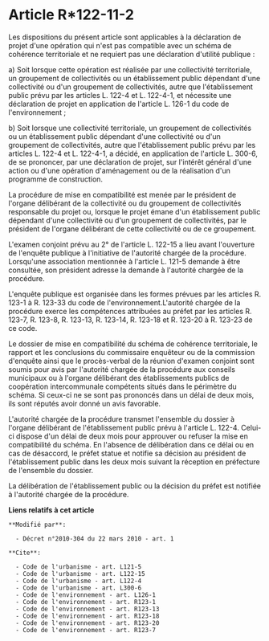 # Article R*122-11-2

Les dispositions du présent article sont applicables à la déclaration de projet d'une opération qui n'est pas compatible avec
un schéma de cohérence territoriale et ne requiert pas une déclaration d'utilité publique : 

a) Soit lorsque cette opération est réalisée par une collectivité territoriale, un groupement de collectivités ou un
établissement public dépendant d'une collectivité ou d'un groupement de collectivités, autre que l'établissement public prévu
par les articles L. 122-4 et L. 122-4-1, et nécessite une déclaration de projet en application de l'article L. 126-1 du code
de l'environnement ; 

b) Soit lorsque une collectivité territoriale, un groupement de collectivités ou un établissement public dépendant d'une
collectivité ou d'un groupement de collectivités, autre que l'établissement public prévu par les articles L. 122-4 et L.
122-4-1, a décidé, en application de l'article L. 300-6, de se prononcer, par une déclaration de projet, sur l'intérêt
général d'une action ou d'une opération d'aménagement ou de la réalisation d'un programme de construction. 

La procédure de mise en compatibilité est menée par le président de l'organe délibérant de la collectivité ou du groupement
de collectivités responsable du projet ou, lorsque le projet émane d'un établissement public dépendant d'une collectivité ou
d'un groupement de collectivités, par le président de l'organe délibérant de cette collectivité ou de ce groupement.

L'examen conjoint prévu au 2° de l'article L. 122-15 a lieu avant l'ouverture de l'enquête publique à l'initiative de
l'autorité chargée de la procédure. Lorsqu'une association mentionnée à l'article L. 121-5 demande à être consultée, son
président adresse la demande à l'autorité chargée de la procédure.

L'enquête publique est organisée dans les formes prévues par les articles R. 123-1 à R. 123-33 du code de
l'environnement.L'autorité chargée de la procédure exerce les compétences attribuées au préfet par les articles R. 123-7, R.
123-8, R. 123-13, R. 123-14, R. 123-18 et R. 123-20 à R. 123-23 de ce code. 

Le dossier de mise en compatibilité du schéma de cohérence territoriale, le rapport et les conclusions du commissaire
enquêteur ou de la commission d'enquête ainsi que le procès-verbal de la réunion d'examen conjoint sont soumis pour avis par
l'autorité chargée de la procédure aux conseils municipaux ou à l'organe délibérant des établissements publics de coopération
intercommunale compétents situés dans le périmètre du schéma. Si ceux-ci ne se sont pas prononcés dans un délai de deux mois,
ils sont réputés avoir donné un avis favorable.

L'autorité chargée de la procédure transmet l'ensemble du dossier à l'organe délibérant de l'établissement public prévu à
l'article L. 122-4. Celui-ci dispose d'un délai de deux mois pour approuver ou refuser la mise en compatibilité du schéma. En
l'absence de délibération dans ce délai ou en cas de désaccord, le préfet statue et notifie sa décision au président de
l'établissement public dans les deux mois suivant la réception en préfecture de l'ensemble du dossier. 

La délibération de l'établissement public ou la décision du préfet est notifiée à l'autorité chargée de la procédure.

**Liens relatifs à cet article**

	**Modifié par**:

	  - Décret n°2010-304 du 22 mars 2010 - art. 1

	**Cite**:

	  - Code de l'urbanisme - art. L121-5
	  - Code de l'urbanisme - art. L122-15
	  - Code de l'urbanisme - art. L122-4
	  - Code de l'urbanisme - art. L300-6
	  - Code de l'environnement - art. L126-1
	  - Code de l'environnement - art. R123-1
	  - Code de l'environnement - art. R123-13
	  - Code de l'environnement - art. R123-18
	  - Code de l'environnement - art. R123-20
	  - Code de l'environnement - art. R123-7
